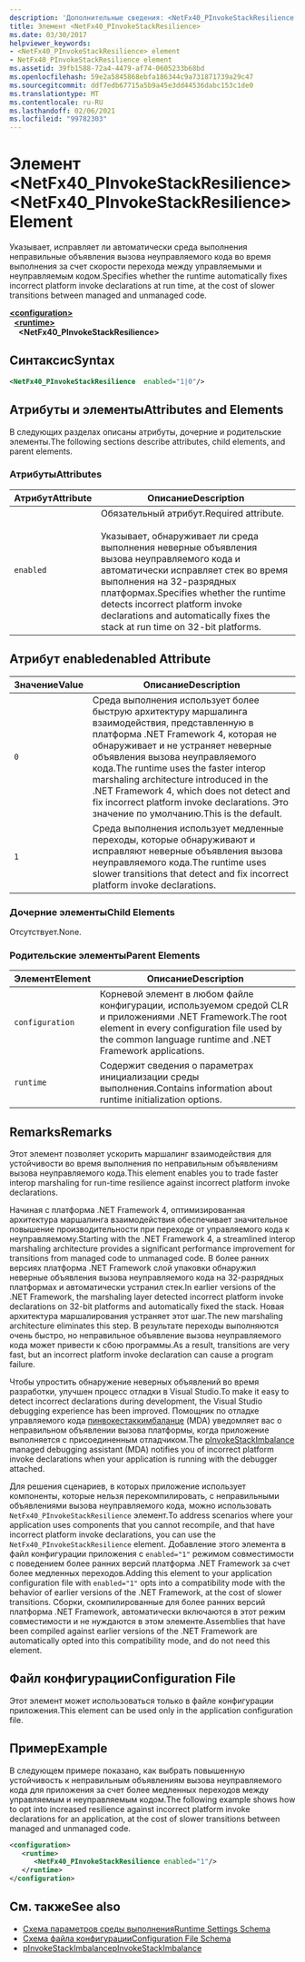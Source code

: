 ```yaml
---
description: 'Дополнительные сведения: <NetFx40_PInvokeStackResilience элемент>'
title: Элемент <NetFx40_PInvokeStackResilience>
ms.date: 03/30/2017
helpviewer_keywords:
- <NetFx40_PInvokeStackResilience> element
- NetFx40_PInvokeStackResilience element
ms.assetid: 39fb1588-72a4-4479-af74-0605233b68bd
ms.openlocfilehash: 59e2a5845868ebfa186344c9a731871739a29c47
ms.sourcegitcommit: ddf7edb67715a5b9a45e3dd44536dabc153c1de0
ms.translationtype: MT
ms.contentlocale: ru-RU
ms.lasthandoff: 02/06/2021
ms.locfileid: "99782303"
---
```

# <a name="netfx40_pinvokestackresilience-element"></a><span data-ttu-id="ba5f9-103">Элемент \<NetFx40_PInvokeStackResilience></span><span class="sxs-lookup"><span data-stu-id="ba5f9-103">\<NetFx40_PInvokeStackResilience> Element</span></span>

<span data-ttu-id="ba5f9-104">Указывает, исправляет ли автоматически среда выполнения неправильные объявления вызова неуправляемого кода во время выполнения за счет скорости перехода между управляемыми и неуправляемым кодом.</span><span class="sxs-lookup"><span data-stu-id="ba5f9-104">Specifies whether the runtime automatically fixes incorrect platform invoke declarations at run time, at the cost of slower transitions between managed and unmanaged code.</span></span>

[**\<configuration>**](../configuration-element.md)\
&nbsp;&nbsp;[**\<runtime>**](runtime-element.md)\
&nbsp;&nbsp;&nbsp;&nbsp;**\<NetFx40_PInvokeStackResilience>**  

## <a name="syntax"></a><span data-ttu-id="ba5f9-105">Синтаксис</span><span class="sxs-lookup"><span data-stu-id="ba5f9-105">Syntax</span></span>

```xml
<NetFx40_PInvokeStackResilience  enabled="1|0"/>
```

## <a name="attributes-and-elements"></a><span data-ttu-id="ba5f9-106">Атрибуты и элементы</span><span class="sxs-lookup"><span data-stu-id="ba5f9-106">Attributes and Elements</span></span>

<span data-ttu-id="ba5f9-107">В следующих разделах описаны атрибуты, дочерние и родительские элементы.</span><span class="sxs-lookup"><span data-stu-id="ba5f9-107">The following sections describe attributes, child elements, and parent elements.</span></span>

### <a name="attributes"></a><span data-ttu-id="ba5f9-108">Атрибуты</span><span class="sxs-lookup"><span data-stu-id="ba5f9-108">Attributes</span></span>

|<span data-ttu-id="ba5f9-109">Атрибут</span><span class="sxs-lookup"><span data-stu-id="ba5f9-109">Attribute</span></span>|<span data-ttu-id="ba5f9-110">Описание</span><span class="sxs-lookup"><span data-stu-id="ba5f9-110">Description</span></span>|
|---------------|-----------------|
|`enabled`|<span data-ttu-id="ba5f9-111">Обязательный атрибут.</span><span class="sxs-lookup"><span data-stu-id="ba5f9-111">Required attribute.</span></span><br /><br /> <span data-ttu-id="ba5f9-112">Указывает, обнаруживает ли среда выполнения неверные объявления вызова неуправляемого кода и автоматически исправляет стек во время выполнения на 32-разрядных платформах.</span><span class="sxs-lookup"><span data-stu-id="ba5f9-112">Specifies whether the runtime detects incorrect platform invoke declarations and automatically fixes the stack at run time on 32-bit platforms.</span></span>|

## <a name="enabled-attribute"></a><span data-ttu-id="ba5f9-113">Атрибут enabled</span><span class="sxs-lookup"><span data-stu-id="ba5f9-113">enabled Attribute</span></span>

|<span data-ttu-id="ba5f9-114">Значение</span><span class="sxs-lookup"><span data-stu-id="ba5f9-114">Value</span></span>|<span data-ttu-id="ba5f9-115">Описание</span><span class="sxs-lookup"><span data-stu-id="ba5f9-115">Description</span></span>|
|-----------|-----------------|
|`0`|<span data-ttu-id="ba5f9-116">Среда выполнения использует более быструю архитектуру маршалинга взаимодействия, представленную в платформа .NET Framework 4, которая не обнаруживает и не устраняет неверные объявления вызова неуправляемого кода.</span><span class="sxs-lookup"><span data-stu-id="ba5f9-116">The runtime uses the faster interop marshaling architecture introduced in the .NET Framework 4, which does not detect and fix incorrect platform invoke declarations.</span></span> <span data-ttu-id="ba5f9-117">Это значение по умолчанию.</span><span class="sxs-lookup"><span data-stu-id="ba5f9-117">This is the default.</span></span>|
|`1`|<span data-ttu-id="ba5f9-118">Среда выполнения использует медленные переходы, которые обнаруживают и исправляют неверные объявления вызова неуправляемого кода.</span><span class="sxs-lookup"><span data-stu-id="ba5f9-118">The runtime uses slower transitions that detect and fix incorrect platform invoke declarations.</span></span>|

### <a name="child-elements"></a><span data-ttu-id="ba5f9-119">Дочерние элементы</span><span class="sxs-lookup"><span data-stu-id="ba5f9-119">Child Elements</span></span>

<span data-ttu-id="ba5f9-120">Отсутствует.</span><span class="sxs-lookup"><span data-stu-id="ba5f9-120">None.</span></span>

### <a name="parent-elements"></a><span data-ttu-id="ba5f9-121">Родительские элементы</span><span class="sxs-lookup"><span data-stu-id="ba5f9-121">Parent Elements</span></span>

|<span data-ttu-id="ba5f9-122">Элемент</span><span class="sxs-lookup"><span data-stu-id="ba5f9-122">Element</span></span>|<span data-ttu-id="ba5f9-123">Описание</span><span class="sxs-lookup"><span data-stu-id="ba5f9-123">Description</span></span>|
|-------------|-----------------|
|`configuration`|<span data-ttu-id="ba5f9-124">Корневой элемент в любом файле конфигурации, используемом средой CLR и приложениями .NET Framework.</span><span class="sxs-lookup"><span data-stu-id="ba5f9-124">The root element in every configuration file used by the common language runtime and .NET Framework applications.</span></span>|
|`runtime`|<span data-ttu-id="ba5f9-125">Содержит сведения о параметрах инициализации среды выполнения.</span><span class="sxs-lookup"><span data-stu-id="ba5f9-125">Contains information about runtime initialization options.</span></span>|

## <a name="remarks"></a><span data-ttu-id="ba5f9-126">Remarks</span><span class="sxs-lookup"><span data-stu-id="ba5f9-126">Remarks</span></span>

<span data-ttu-id="ba5f9-127">Этот элемент позволяет ускорить маршалинг взаимодействия для устойчивости во время выполнения по неправильным объявлениям вызова неуправляемого кода.</span><span class="sxs-lookup"><span data-stu-id="ba5f9-127">This element enables you to trade faster interop marshaling for run-time resilience against incorrect platform invoke declarations.</span></span>

<span data-ttu-id="ba5f9-128">Начиная с платформа .NET Framework 4, оптимизированная архитектура маршалинга взаимодействия обеспечивает значительное повышение производительности при переходе от управляемого кода к неуправляемому.</span><span class="sxs-lookup"><span data-stu-id="ba5f9-128">Starting with the .NET Framework 4, a streamlined interop marshaling architecture provides a significant performance improvement for transitions from managed code to unmanaged code.</span></span> <span data-ttu-id="ba5f9-129">В более ранних версиях платформа .NET Framework слой упаковки обнаружил неверные объявления вызова неуправляемого кода на 32-разрядных платформах и автоматически устранил стек.</span><span class="sxs-lookup"><span data-stu-id="ba5f9-129">In earlier versions of the .NET Framework, the marshaling layer detected incorrect platform invoke declarations on 32-bit platforms and automatically fixed the stack.</span></span> <span data-ttu-id="ba5f9-130">Новая архитектура маршалирования устраняет этот шаг.</span><span class="sxs-lookup"><span data-stu-id="ba5f9-130">The new marshaling architecture eliminates this step.</span></span> <span data-ttu-id="ba5f9-131">В результате переходы выполняются очень быстро, но неправильное объявление вызова неуправляемого кода может привести к сбою программы.</span><span class="sxs-lookup"><span data-stu-id="ba5f9-131">As a result, transitions are very fast, but an incorrect platform invoke declaration can cause a program failure.</span></span>

<span data-ttu-id="ba5f9-132">Чтобы упростить обнаружение неверных объявлений во время разработки, улучшен процесс отладки в Visual Studio.</span><span class="sxs-lookup"><span data-stu-id="ba5f9-132">To make it easy to detect incorrect declarations during development, the Visual Studio debugging experience has been improved.</span></span> <span data-ttu-id="ba5f9-133">Помощник по отладке управляемого кода [пинвокестаккимбаланце](../../../debug-trace-profile/pinvokestackimbalance-mda.md) (MDA) уведомляет вас о неправильном объявлении вызова платформы, когда приложение выполняется с присоединенным отладчиком.</span><span class="sxs-lookup"><span data-stu-id="ba5f9-133">The [pInvokeStackImbalance](../../../debug-trace-profile/pinvokestackimbalance-mda.md) managed debugging assistant (MDA) notifies you of incorrect platform invoke declarations when your application is running with the debugger attached.</span></span>

<span data-ttu-id="ba5f9-134">Для решения сценариев, в которых приложение использует компоненты, которые нельзя перекомпилировать, с неправильными объявлениями вызова неуправляемого кода, можно использовать `NetFx40_PInvokeStackResilience` элемент.</span><span class="sxs-lookup"><span data-stu-id="ba5f9-134">To address scenarios where your application uses components that you cannot recompile, and that have incorrect platform invoke declarations, you can use the `NetFx40_PInvokeStackResilience` element.</span></span> <span data-ttu-id="ba5f9-135">Добавление этого элемента в файл конфигурации приложения с `enabled="1"` режимом совместимости с поведением более ранних версий платформа .NET Framework за счет более медленных переходов.</span><span class="sxs-lookup"><span data-stu-id="ba5f9-135">Adding this element to your application configuration file with `enabled="1"` opts into a compatibility mode with the behavior of earlier versions of the .NET Framework, at the cost of slower transitions.</span></span> <span data-ttu-id="ba5f9-136">Сборки, скомпилированные для более ранних версий платформа .NET Framework, автоматически включаются в этот режим совместимости и не нуждаются в этом элементе.</span><span class="sxs-lookup"><span data-stu-id="ba5f9-136">Assemblies that have been compiled against earlier versions of the .NET Framework are automatically opted into this compatibility mode, and do not need this element.</span></span>

## <a name="configuration-file"></a><span data-ttu-id="ba5f9-137">Файл конфигурации</span><span class="sxs-lookup"><span data-stu-id="ba5f9-137">Configuration File</span></span>

<span data-ttu-id="ba5f9-138">Этот элемент может использоваться только в файле конфигурации приложения.</span><span class="sxs-lookup"><span data-stu-id="ba5f9-138">This element can be used only in the application configuration file.</span></span>

## <a name="example"></a><span data-ttu-id="ba5f9-139">Пример</span><span class="sxs-lookup"><span data-stu-id="ba5f9-139">Example</span></span>

<span data-ttu-id="ba5f9-140">В следующем примере показано, как выбрать повышенную устойчивость к неправильным объявлениям вызова неуправляемого кода для приложения за счет более медленных переходов между управляемым и неуправляемым кодом.</span><span class="sxs-lookup"><span data-stu-id="ba5f9-140">The following example shows how to opt into increased resilience against incorrect platform invoke declarations for an application, at the cost of slower transitions between managed and unmanaged code.</span></span>

```xml
<configuration>
   <runtime>
      <NetFx40_PInvokeStackResilience enabled="1"/>
   </runtime>
</configuration>
```

## <a name="see-also"></a><span data-ttu-id="ba5f9-141">См. также</span><span class="sxs-lookup"><span data-stu-id="ba5f9-141">See also</span></span>

- [<span data-ttu-id="ba5f9-142">Схема параметров среды выполнения</span><span class="sxs-lookup"><span data-stu-id="ba5f9-142">Runtime Settings Schema</span></span>](index.md)
- [<span data-ttu-id="ba5f9-143">Схема файла конфигурации</span><span class="sxs-lookup"><span data-stu-id="ba5f9-143">Configuration File Schema</span></span>](../index.md)
- [<span data-ttu-id="ba5f9-144">pInvokeStackImbalance</span><span class="sxs-lookup"><span data-stu-id="ba5f9-144">pInvokeStackImbalance</span></span>](../../../debug-trace-profile/pinvokestackimbalance-mda.md)
